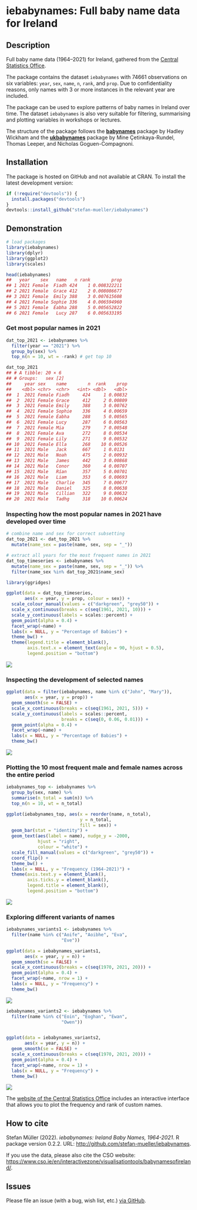 
# iebabynames: Full baby name data for Ireland

## Description

Full baby name data (1964–2021) for Ireland, gathered from the [Central
Statistics
Office](https://www.cso.ie/en/interactivezone/visualisationtools/babynamesofireland/).

The package contains the dataset `iebabynames` with 74661 observations
on six variables: `year`, `sex`, `name`, `n`, `rank`, and `prop`. Due to
confidentiality reasons, only names with 3 or more instances in the
relevant year are included.

The package can be used to explore patterns of baby names in Ireland
over time. The dataset `iebabynames` is also very suitable for
filtering, summarising and plotting variables in workshops or lectures.

The structure of the package follows the
[**babynames**](https://cran.r-project.org/web/packages/babynames/index.html)
package by Hadley Wickham and the
[**ukbabynames**](https://mine-cetinkaya-rundel.github.io/ukbabynames/)
package by Mine Çetinkaya-Rundel, Thomas Leeper, and Nicholas
Goguen-Compagnoni.

## Installation

The package is hosted on GitHub and not available at CRAN. To install
the latest development version:

``` r
if (!require("devtools")) {
  install.packages("devtools")
}
devtools::install_github("stefan-mueller/iebabynames") 
```

## Demonstration

``` r
# load packages
library(iebabynames)
library(dplyr)
library(ggplot2)
library(scales)

head(iebabynames)
##   year    sex   name   n rank        prop
## 1 2021 Female  Fiadh 424    1 0.008322211
## 2 2021 Female  Grace 412    2 0.008086677
## 3 2021 Female  Emily 388    3 0.007615608
## 4 2021 Female Sophie 336    4 0.006594960
## 5 2021 Female  Éabha 288    5 0.005652822
## 6 2021 Female   Lucy 287    6 0.005633195
```

### Get most popular names in 2021

``` r
dat_top_2021 <- iebabynames %>% 
  filter(year == "2021") %>% 
  group_by(sex) %>% 
  top_n(n = 10, wt = -rank) # get top 10

dat_top_2021
## # A tibble: 20 × 6
## # Groups:   sex [2]
##     year sex    name        n  rank    prop
##    <dbl> <chr>  <chr>   <int> <dbl>   <dbl>
##  1  2021 Female Fiadh     424     1 0.00832
##  2  2021 Female Grace     412     2 0.00809
##  3  2021 Female Emily     388     3 0.00762
##  4  2021 Female Sophie    336     4 0.00659
##  5  2021 Female Éabha     288     5 0.00565
##  6  2021 Female Lucy      287     6 0.00563
##  7  2021 Female Mia       279     7 0.00548
##  8  2021 Female Ava       272     8 0.00534
##  9  2021 Female Lily      271     9 0.00532
## 10  2021 Female Ella      268    10 0.00526
## 11  2021 Male   Jack      667     1 0.0131 
## 12  2021 Male   Noah      475     2 0.00932
## 13  2021 Male   James     442     3 0.00868
## 14  2021 Male   Conor     360     4 0.00707
## 15  2021 Male   Rían      357     5 0.00701
## 16  2021 Male   Liam      353     6 0.00693
## 17  2021 Male   Charlie   345     7 0.00677
## 18  2021 Male   Daniel    325     8 0.00638
## 19  2021 Male   Cillian   322     9 0.00632
## 20  2021 Male   Tadhg     318    10 0.00624
```

### Inspecting how the most popular names in 2021 have developed over time

``` r
# combine name and sex for correct subsetting
dat_top_2021 <- dat_top_2021 %>% 
  mutate(name_sex = paste(name, sex, sep = "_"))  

# extract all years for the most frequent names in 2021
dat_top_timeseries <- iebabynames %>% 
  mutate(name_sex = paste(name, sex, sep = "_")) %>% 
  filter(name_sex %in% dat_top_2021$name_sex)

library(ggridges)

ggplot(data = dat_top_timeseries,
       aes(x = year, y = prop, colour = sex)) +
  scale_colour_manual(values = c("darkgreen", "grey50")) +
  scale_x_continuous(breaks = c(seq(1961, 2021, 10))) +
  scale_y_continuous(labels = scales::percent) +
  geom_point(alpha = 0.4) +
  facet_wrap(~name) +
  labs(x = NULL, y = "Percentage of Babies") +
  theme_bw() +
  theme(legend.title = element_blank(),
        axis.text.x = element_text(angle = 90, hjust = 0.5),
        legend.position = "bottom")
```

![](man/images/unnamed-chunk-6-1.png)<!-- -->

### Inspecting the development of selected names

``` r
ggplot(data = filter(iebabynames, name %in% c("John", "Mary")),
       aes(x = year, y = prop)) +
  geom_smooth(se = FALSE) +
  scale_x_continuous(breaks = c(seq(1961, 2021, 5))) +
  scale_y_continuous(labels = scales::percent,
                     breaks = c(seq(0, 0.06, 0.01))) +
  geom_point(alpha = 0.4) +
  facet_wrap(~name) +
  labs(x = NULL, y = "Percentage of Babies") +
  theme_bw()
```

![](man/images/unnamed-chunk-7-1.png)<!-- -->

### Plotting the 10 most frequent male and female names across the entire period

``` r
iebabynames_top <- iebabynames %>% 
  group_by(sex, name) %>% 
  summarise(n_total = sum(n)) %>% 
  top_n(n = 10, wt = n_total)

ggplot(iebabynames_top, aes(x = reorder(name, n_total),
                            y = n_total,
                            fill = sex)) +
  geom_bar(stat = "identity") +
  geom_text(aes(label = name), nudge_y = -2000, 
            hjust = "right",
            colour = "white") +
  scale_fill_manual(values = c("darkgreen", "grey50")) +
  coord_flip() +
  theme_bw() +
  labs(x = NULL, y = "Frequency (1964-2021)") +
  theme(axis.text.y = element_blank(),
        axis.ticks.y = element_blank(),
        legend.title = element_blank(),
        legend.position = "bottom") 
```

![](man/images/unnamed-chunk-8-1.png)<!-- -->

### Exploring different variants of names

``` r
iebabynames_variants1 <- iebabynames %>% 
  filter(name %in% c("Aoife", "Aoibhe", "Eva",
                     "Eve"))

ggplot(data = iebabynames_variants1,
       aes(x = year, y = n)) +
  geom_smooth(se = FALSE) +
  scale_x_continuous(breaks = c(seq(1970, 2021, 20))) +
  geom_point(alpha = 0.4) +
  facet_wrap(~name, nrow = 1) +
  labs(x = NULL, y = "Frequency") +
  theme_bw()
```

![](man/images/unnamed-chunk-9-1.png)<!-- -->

``` r
iebabynames_variants2 <- iebabynames %>% 
  filter(name %in% c("Eoin", "Eoghan", "Ewan",
                     "Owen"))


ggplot(data = iebabynames_variants2,
       aes(x = year, y = n)) +
  geom_smooth(se = FALSE) +
  scale_x_continuous(breaks = c(seq(1970, 2021, 20))) +
  geom_point(alpha = 0.4) +
  facet_wrap(~name, nrow = 1) +
  labs(x = NULL, y = "Frequency") +
  theme_bw()
```

![](man/images/unnamed-chunk-10-1.png)<!-- -->

The [website of the Central Statistics
Office](https://www.cso.ie/en/interactivezone/visualisationtools/babynamesofireland/)
includes an interactive interface that allows you to plot the frequency
and rank of custom names.

## How to cite

Stefan Müller (2022). *iebabynames: Ireland Baby Names, 1964-2021*. R
package version 0.2.2. URL:
<http://github.com/stefan-mueller/iebabynames>.

If you use the data, please also cite the CSO website:
<https://www.cso.ie/en/interactivezone/visualisationtools/babynamesofireland/>.

## Issues

Please file an issue (with a bug, wish list, etc.) [via
GitHub](https://github.com/stefan-mueller/iebabynames/issues).
